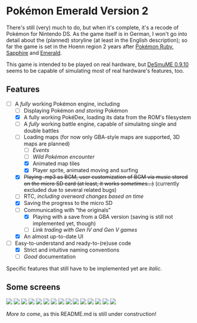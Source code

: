 Pokémon Emerald Version 2
=========================

There's still (very) much to do, but when it's complete, it's a recode of Pokémon for Nintendo DS.
As the game itself is in German, I won't go into detail about the (planned) storyline (at least in the English description);
so far the game is set in the Hoenn region 2 years after [Pokémon Ruby, Sapphire](https://en.wikipedia.org/wiki/Pok%C3%A9mon_Ruby_and_Sapphire) and [Emerald](https://en.wikipedia.org/wiki/Pok%C3%A9mon_Emerald).

This game is intended to be played on real hardware, but [DeSmuME 0.9.10](http://desmume.org/) seems to be capable of simulating most of real hardware's features, too.

Features
--------

* [ ] A _fully_ working Pokémon engine, including
    * [ ] Displaying Pokémon _and storing_ Pokémon
    * [x] A fully working PokéDex, loading its data from the ROM's filesystem
    * [ ] A _fully_ working battle engine, capable of simulaitng single and double battles
    * [ ] Loading maps (for now only GBA-style maps are supported, 3D maps are planned)
      * [ ] _Events_
      * [ ] _Wild Pokémon encounter_
      * [x] Animated map tiles
      * [x] Player sprite, animated moving and surfing
    * [x] ~~Playing .mp3 as BGM, user customization of BGM via music stored on the micro SD card (at least, it works _sometimes_...)~~ (currently excluded due to several related bugs)
    * [ ] RTC, _including overword changes based on time_
    * [x] Saving the progress to the micro SD
    * [ ] Communicating with “the originals”
      * [x] Playing with a save from a GBA version (saving is still not implemented yet, though)
      * [ ] _Link trading with Gen IV and Gen V games_
    * [x] An almost up-to-date UI
* [ ] Easy-to-understand and ready-to-(re)use code
    * [x] Strict and intuitive naming conventions
    * [ ] _Good_ documentation

Specific features that still have to be implemented yet are _italic_.

Some screens
------------

![](https://github.com/PH111P/perm2/blob/master/P-Emerald_2/Screens/P-Emerald_2_09_9809.png)
![](https://github.com/PH111P/perm2/blob/master/P-Emerald_2/Screens/P-Emerald_2_44_9923.png)
![](https://github.com/PH111P/perm2/blob/master/P-Emerald_2/Screens/P-Emerald_2_07_1429.png)
![](https://github.com/PH111P/perm2/blob/master/P-Emerald_2/Screens/P-Emerald_2_46_10126.png)
![](https://github.com/PH111P/perm2/blob/master/P-Emerald_2/Screens/P-Emerald_2_54_30142.png)
![](https://github.com/PH111P/perm2/blob/master/P-Emerald_2/Screens/P-Emerald_2_01_30165.png)
![](https://github.com/PH111P/perm2/blob/master/P-Emerald_2/Screens/P-Emerald_2_08_30188.png)
![](https://github.com/PH111P/perm2/blob/master/P-Emerald_2/Screens/P-Emerald_2_10_10008.png)
![](https://github.com/PH111P/perm2/blob/master/P-Emerald_2/Screens/P-Emerald_2_19_10037.png)
![](https://github.com/PH111P/perm2/blob/master/P-Emerald_2/Screens/P-Emerald_2_29_10070.png)
![](https://github.com/PH111P/perm2/blob/master/P-Emerald_2/Screens/P-Emerald_2_01_10175.png)
![](https://github.com/PH111P/perm2/blob/master/P-Emerald_2/Screens/P-Emerald_2_09_10201.png)
![](https://github.com/PH111P/perm2/blob/master/P-Emerald_2/Screens/P-Emerald_2_51_11843.png)
![](https://github.com/PH111P/perm2/blob/master/P-Emerald_2/Screens/P-Emerald_2_42_26995.png)
![](https://github.com/PH111P/perm2/blob/master/P-Emerald_2/Screens/P-Emerald_2_13_11915.png)

_More to come_, as this README.md is still under construction!
